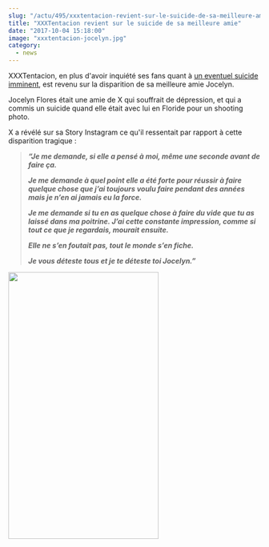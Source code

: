```yaml
--- 
slug: "/actu/495/xxxtentacion-revient-sur-le-suicide-de-sa-meilleure-amie"
title: "XXXTentacion revient sur le suicide de sa meilleure amie"
date: "2017-10-04 15:18:00"
image: "xxxtentacion-jocelyn.jpg"
category:
  - news
---
```

<p>XXXTentacion, en plus d'avoir inquiété ses fans quant à <a href="https://www.hauteculture.com/actu/494/xxxtentacion-serait-au-bord-du-suicide">un eventuel suicide imminent</a>, est revenu sur la disparition de sa meilleure amie Jocelyn.</p>

<p>Jocelyn Flores était une amie de X qui souffrait de dépression, et qui a commis un suicide quand elle était avec lui en Floride pour un shooting photo.</p>

<p>X a révélé sur sa Story Instagram ce qu'il ressentait par rapport à cette disparition tragique :</p>

<blockquote>
<p><strong><em>“Je me demande, si elle a pensé à moi, même une seconde avant de faire ça.</em></strong></p>

<p><strong><em>Je me demande à quel point elle a été forte pour réussir à faire quelque chose que j’ai toujours voulu faire pendant des années mais je n’en ai jamais eu la force. </em></strong></p>

<p><strong><em>Je me demande si tu en as quelque chose à faire du vide que tu as laissé dans ma poitrine. J’ai cette constante impression, comme si tout ce que je regardais, mourait ensuite.</em></strong></p>

<p><strong><em>Elle ne s’en foutait pas, tout le monde s’en fiche.</em></strong></p>

<p><strong><em>Je vous déteste tous et je te déteste toi Jocelyn.” </em></strong></p>
</blockquote>

<p><strong><em><img alt="" src="https://www.lebalooshow.com/wp-content/uploads/2017/10/3-250x444.jpg" style="height:533px; width:300px" /></em></strong></p>
